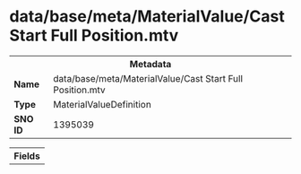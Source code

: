 <h1>data/base/meta/MaterialValue/Cast Start Full Position.mtv</h1><table><tr><th colspan="100%">Metadata</th></tr><tr><td><b>Name</b></td><td>data/base/meta/MaterialValue/Cast Start Full Position.mtv</td></tr><tr><td><b>Type</b></td><td>MaterialValueDefinition</td></tr><tr><td><b>SNO ID</b></td><td>1395039</td></tr></table>

<table><tr><th colspan="100%">Fields</th></tr></table>

